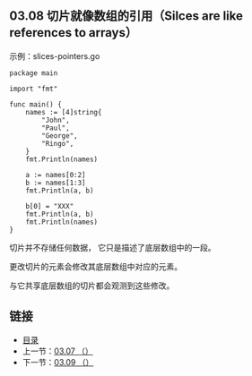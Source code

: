## 03.08 切片就像数组的引用（Silces are like references to arrays）

示例：slices-pointers.go

    package main

    import "fmt"

    func main() {
    	names := [4]string{
    		"John",
    		"Paul",
    		"George",
    		"Ringo",
    	}
    	fmt.Println(names)

    	a := names[0:2]
    	b := names[1:3]
    	fmt.Println(a, b)

    	b[0] = "XXX"
    	fmt.Println(a, b)
    	fmt.Println(names)
    }

切片并不存储任何数据， 它只是描述了底层数组中的一段。

更改切片的元素会修改其底层数组中对应的元素。

与它共享底层数组的切片都会观测到这些修改。

## 链接
* [目录](https://github.com/gnefiy/go-tour-zh/blob/master/README.md)
* 上一节：[03.07 （）](https://github.com/gnefiy/go-tour-zh/blob/master/tour/moretypes/03.07.md)
* 下一节：[03.09 （）](https://github.com/gnefiy/go-tour-zh/blob/master/tour/moretypes/03.09.md)
